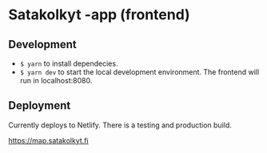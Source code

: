 # Satakolkyt -app (frontend)

## Development

- `$ yarn` to install dependecies.
- `$ yarn dev` to start the local development environment. The frontend will run in localhost:8080.

## Deployment

Currently deploys to Netlify. There is a testing and production build.

https://map.satakolkyt.fi
